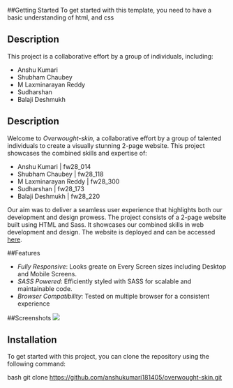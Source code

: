 ##Getting Started
To get started with this template, you need to have a basic understanding of html, and css

## Description

This project is a collaborative effort by a group of individuals, including:

- Anshu Kumari
- Shubham Chaubey
- M Laxminarayan Reddy
- Sudharshan
- Balaji Deshmukh

## Description

Welcome to *Overwought-skin*, a collaborative effort by a group of talented individuals to create a visually stunning 2-page website. This project showcases the combined skills and expertise of:

- Anshu Kumari | fw28_014
- Shubham Chaubey | fw28_118
- M Laxminarayan Reddy | fw28_300
- Sudharshan | fw28_173
- Balaji Deshmukh | fw28_220

Our aim was to deliver a seamless user experience that highlights both our development and design prowess.
The project consists of a 2-page website built using HTML and Sass. It showcases our combined skills in web development and design. The website is deployed and can be accessed [here](https://cw-p5.netlify.app/).

##Features
- *Fully Responsive*: Looks greate on Every Screen sizes including Desktop and Mobile Screens.
- *SASS Powered*: Efficiently styled with SASS for scalable and maintainable code.
- *Browser Compatibility*: Tested on multiple browser for a consistent experience

##Screenshots 
<img src="https://github.com/anshukumari181405/overwought-skin/assets/82680213/9bcd765b-34f2-44df-acb4-77c4a5c26193">

## Installation

To get started with this project, you can clone the repository using the following command:

bash
git clone https://github.com/anshukumari181405/overwought-skin.git

